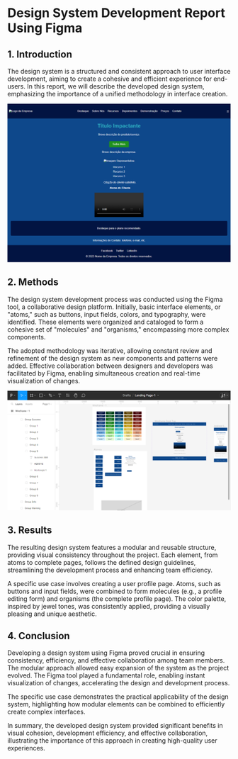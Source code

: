 # Design System Development Report Using Figma

## 1. Introduction

The design system is a structured and consistent approach to user interface development, aiming to create a cohesive and efficient experience for end-users. In this report, we will describe the developed design system, emphasizing the importance of a unified methodology in interface creation.

![Landin Page](assets/img/Landing-Page-color.png)


## 2. Methods

The design system development process was conducted using the Figma tool, a collaborative design platform. Initially, basic interface elements, or "atoms," such as buttons, input fields, colors, and typography, were identified. These elements were organized and cataloged to form a cohesive set of "molecules" and "organisms," encompassing more complex components.

The adopted methodology was iterative, allowing constant review and refinement of the design system as new components and patterns were added. Effective collaboration between designers and developers was facilitated by Figma, enabling simultaneous creation and real-time visualization of changes.

![Design System](assets/img/Design-System.png)

## 3. Results

The resulting design system features a modular and reusable structure, providing visual consistency throughout the project. Each element, from atoms to complete pages, follows the defined design guidelines, streamlining the development process and enhancing team efficiency.

A specific use case involves creating a user profile page. Atoms, such as buttons and input fields, were combined to form molecules (e.g., a profile editing form) and organisms (the complete profile page). The color palette, inspired by jewel tones, was consistently applied, providing a visually pleasing and unique aesthetic.

## 4. Conclusion

Developing a design system using Figma proved crucial in ensuring consistency, efficiency, and effective collaboration among team members. The modular approach allowed easy expansion of the system as the project evolved. The Figma tool played a fundamental role, enabling instant visualization of changes, accelerating the design and development process.

The specific use case demonstrates the practical applicability of the design system, highlighting how modular elements can be combined to efficiently create complex interfaces.

In summary, the developed design system provided significant benefits in visual cohesion, development efficiency, and effective collaboration, illustrating the importance of this approach in creating high-quality user experiences.



